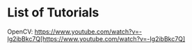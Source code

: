 # List of Tutorials
OpenCV: https://www.youtube.com/watch?v=-Ig2ibBkc7Q[https://www.youtube.com/watch?v=-Ig2ibBkc7Q]

